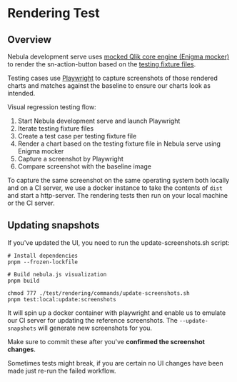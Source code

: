 # Rendering Test

## Overview

Nebula development serve uses [mocked Qlik core engine (Enigma mocker)](https://github.com/qlik-oss/nebula.js/blob/master/apis/enigma-mocker/README.md) to render the sn-action-button based on the [testing fixture files](https://github.com/qlik-oss/nebula.js/tree/master/commands/serve/docs).

Testing cases use [Playwright](https://playwright.dev/) to capture screenshots of those rendered charts and matches against the baseline to ensure our charts look as intended.

Visual regression testing flow:

1. Start Nebula development serve and launch Playwright
1. Iterate testing fixture files
1. Create a test case per testing fixture file
1. Render a chart based on the testing fixture file in Nebula serve using Enigma mocker
1. Capture a screenshot by Playwright
1. Compare screenshot with the baseline image

To capture the same screenshot on the same operating system both locally and on a CI server, we use a docker instance to take the contents of `dist` and start a http-server. The rendering tests then run on your local machine or the CI server.

## Updating snapshots

If you've updated the UI, you need to run the update-screenshots.sh script:

    # Install dependencies
    pnpm --frozen-lockfile

    # Build nebula.js visualization
    pnpm build

    chmod 777 ./test/rendering/commands/update-screenshots.sh
    pnpm test:local:update:screenshots

It will spin up a docker container with playwright and enable us to emulate our CI server for updating the reference screenshots. The `--update-snapshots` will generate new screenshots for you.

Make sure to commit these after you've **confirmed the screenshot changes**.

Sometimes tests might break, if you are certain no UI changes have been made just re-run the failed workflow.

<!-- ## Test cases description -->

<!-- scenario_1.fix.js:  -->
